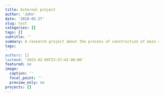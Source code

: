 ```yaml
---
title: External project
author: 'John'
date: '2018-05-27'
slug: test
categories: []
tags: []
subtitle: ''
summary: A research project about the process of construction of main railroads at Veracruz: identify main actors, administrative, economical and political process.  
tags:
'
authors: []
lastmod: '2023-02-09T23:37:42-06:00'
featured: no
image:
  caption: ''
  focal_point: ''
  preview_only: no
projects: []
---
```

